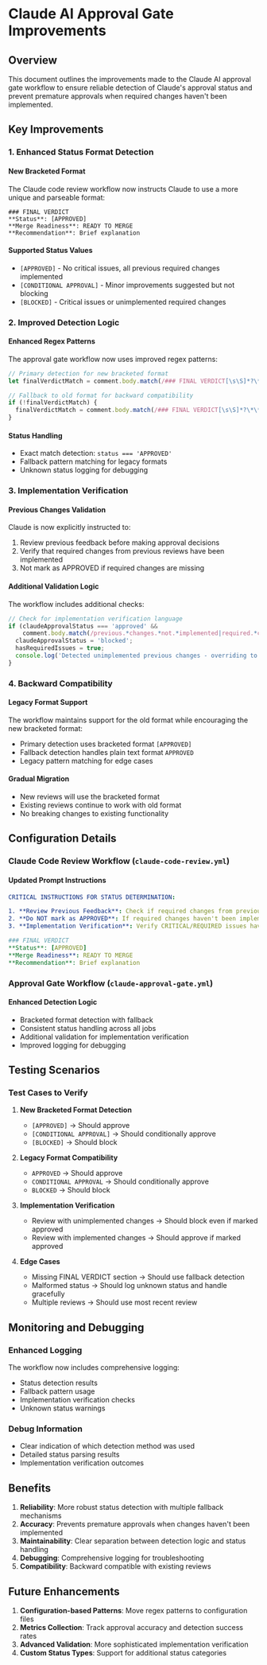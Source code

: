 # Claude AI Approval Gate Improvements

## Overview

This document outlines the improvements made to the Claude AI approval gate workflow to ensure reliable detection of Claude's approval status and prevent premature approvals when required changes haven't been implemented.

## Key Improvements

### 1. Enhanced Status Format Detection

#### New Bracketed Format
The Claude code review workflow now instructs Claude to use a more unique and parseable format:

```
### FINAL VERDICT
**Status**: [APPROVED]
**Merge Readiness**: READY TO MERGE
**Recommendation**: Brief explanation
```

#### Supported Status Values
- `[APPROVED]` - No critical issues, all previous required changes implemented
- `[CONDITIONAL APPROVAL]` - Minor improvements suggested but not blocking
- `[BLOCKED]` - Critical issues or unimplemented required changes

### 2. Improved Detection Logic

#### Enhanced Regex Patterns
The approval gate workflow now uses improved regex patterns:

```javascript
// Primary detection for new bracketed format
let finalVerdictMatch = comment.body.match(/### FINAL VERDICT[\s\S]*?\*\*Status\*\*:\s*\[([^\]]+)\]/i);

// Fallback to old format for backward compatibility
if (!finalVerdictMatch) {
  finalVerdictMatch = comment.body.match(/### FINAL VERDICT[\s\S]*?\*\*Status\*\*:\s*([^*\n\[]+)/i);
}
```

#### Status Handling
- Exact match detection: `status === 'APPROVED'`
- Fallback pattern matching for legacy formats
- Unknown status logging for debugging

### 3. Implementation Verification

#### Previous Changes Validation
Claude is now explicitly instructed to:
1. Review previous feedback before making approval decisions
2. Verify that required changes from previous reviews have been implemented
3. Not mark as APPROVED if required changes are missing

#### Additional Validation Logic
The workflow includes additional checks:

```javascript
// Check for implementation verification language
if (claudeApprovalStatus === 'approved' && 
    comment.body.match(/previous.*changes.*not.*implemented|required.*changes.*missing|still.*need.*to.*address/i)) {
  claudeApprovalStatus = 'blocked';
  hasRequiredIssues = true;
  console.log('Detected unimplemented previous changes - overriding to blocked status');
}
```

### 4. Backward Compatibility

#### Legacy Format Support
The workflow maintains support for the old format while encouraging the new bracketed format:
- Primary detection uses bracketed format `[APPROVED]`
- Fallback detection handles plain text format `APPROVED`
- Legacy pattern matching for edge cases

#### Gradual Migration
- New reviews will use the bracketed format
- Existing reviews continue to work with old format
- No breaking changes to existing functionality

## Configuration Details

### Claude Code Review Workflow (`claude-code-review.yml`)

#### Updated Prompt Instructions
```yaml
CRITICAL INSTRUCTIONS FOR STATUS DETERMINATION:

1. **Review Previous Feedback**: Check if required changes from previous reviews have been implemented
2. **Do NOT mark as APPROVED**: If required changes haven't been implemented
3. **Implementation Verification**: Verify CRITICAL/REQUIRED issues have been addressed

### FINAL VERDICT
**Status**: [APPROVED]
**Merge Readiness**: READY TO MERGE
**Recommendation**: Brief explanation
```

### Approval Gate Workflow (`claude-approval-gate.yml`)

#### Enhanced Detection Logic
- Bracketed format detection with fallback
- Consistent status handling across all jobs
- Additional validation for implementation verification
- Improved logging for debugging

## Testing Scenarios

### Test Cases to Verify

1. **New Bracketed Format Detection**
   - `[APPROVED]` → Should approve
   - `[CONDITIONAL APPROVAL]` → Should conditionally approve
   - `[BLOCKED]` → Should block

2. **Legacy Format Compatibility**
   - `APPROVED` → Should approve
   - `CONDITIONAL APPROVAL` → Should conditionally approve
   - `BLOCKED` → Should block

3. **Implementation Verification**
   - Review with unimplemented changes → Should block even if marked approved
   - Review with implemented changes → Should approve if marked approved

4. **Edge Cases**
   - Missing FINAL VERDICT section → Should use fallback detection
   - Malformed status → Should log unknown status and handle gracefully
   - Multiple reviews → Should use most recent review

## Monitoring and Debugging

### Enhanced Logging
The workflow now includes comprehensive logging:
- Status detection results
- Fallback pattern usage
- Implementation verification checks
- Unknown status warnings

### Debug Information
- Clear indication of which detection method was used
- Detailed status parsing results
- Implementation verification outcomes

## Benefits

1. **Reliability**: More robust status detection with multiple fallback mechanisms
2. **Accuracy**: Prevents premature approvals when changes haven't been implemented
3. **Maintainability**: Clear separation between detection logic and status handling
4. **Debugging**: Comprehensive logging for troubleshooting
5. **Compatibility**: Backward compatible with existing reviews

## Future Enhancements

1. **Configuration-based Patterns**: Move regex patterns to configuration files
2. **Metrics Collection**: Track approval accuracy and detection success rates
3. **Advanced Validation**: More sophisticated implementation verification
4. **Custom Status Types**: Support for additional status categories
